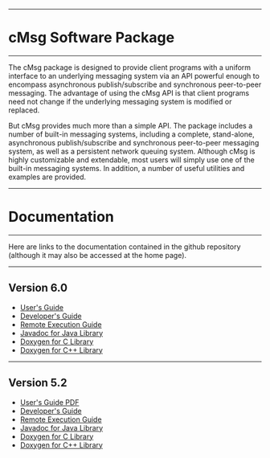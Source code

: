----------------------------

# **cMsg Software Package**

----------------------------

The cMsg package is designed to provide client programs with a uniform interface to an underlying
messaging system via an API powerful enough to encompass asynchronous publish/subscribe and
synchronous peer-to-peer messaging. The advantage of using the cMsg API is that client programs
need not change if the underlying messaging system is modified or replaced.

But cMsg provides much more than a simple API. The package includes a number of built-in messaging
systems, including a complete, stand-alone, asynchronous publish/subscribe and synchronous
peer-to-peer messaging system, as well as a persistent network queuing system.
Although cMsg is highly customizable and extendable, most users will simply use one of the built-in
messaging systems. In addition, a number of useful utilities and examples are provided.

-----------------------------

# **Documentation**

----------------------------

Here are links to the documentation contained in the github repository
(although it may also be accessed at the home page).

___________________________
## **Version 6.0**

* [User's Guide](https://jeffersonlab.github.io/cMsg/doc-6.0/users_guide/cMsg_Users_Guide.pdf)
* [Developer's Guide](https://jeffersonlab.github.io/cMsg/doc-6.0/developers_guide/cMsg_Developers_Guide.pdf)
* [Remote Execution Guide](https://jeffersonlab.github.io/cMsg/doc-6.0/users_guide/Remote_Execution_Guide.pdf)
* [Javadoc for Java Library](https://jeffersonlab.github.io/cMsg/doc-6.0/javadoc/index.html)
* [Doxygen for C Library](https://jeffersonlab.github.io/cMsg/doc-6.0/doxygen/C/html/index.html)
* [Doxygen for C++ Library](https://jeffersonlab.github.io/cMsg/doc-6.0/doxygen/CC/html/index.html)

___________________________
## **Version 5.2**

* [User's Guide PDF](https://jeffersonlab.github.io/cMsg/doc-5.2/users_guide/cMsg_Users_Guide.pdf)
* [Developer's Guide](https://jeffersonlab.github.io/cMsg/doc-5.2/developers_guide/cMsg_Developers_Guide.pdf)
* [Remote Execution Guide](https://jeffersonlab.github.io/cMsg/doc-5.2/users_guide/Remote_Execution_Guide.pdf)
* [Javadoc for Java Library](https://jeffersonlab.github.io/cMsg/doc-5.2/javadoc/index.html)
* [Doxygen for C Library](https://jeffersonlab.github.io/cMsg/doc-5.2/doxygen/C/html/index.html)
* [Doxygen for C++ Library](https://jeffersonlab.github.io/cMsg/doc-5.2/doxygen/CC/html/index.html)

